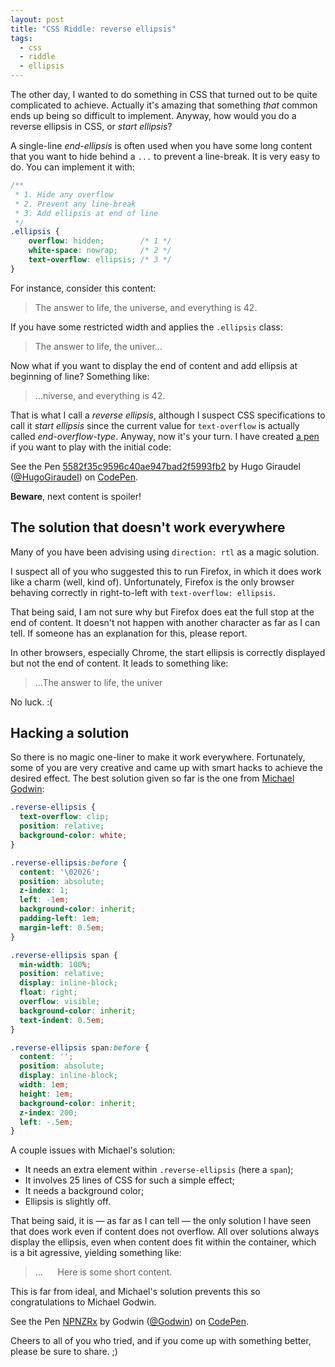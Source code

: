 ```yaml
---
layout: post
title: "CSS Riddle: reverse ellipsis"
tags:
  - css
  - riddle
  - ellipsis
---
```


The other day, I wanted to do something in CSS that turned out to be quite complicated to achieve. Actually it's amazing that something *that* common ends up being so difficult to implement. Anyway, how would you do a reverse ellipsis in CSS, or *start ellipsis*?

A single-line *end-ellipsis* is often used when you have some long content that you want to hide behind a `...` to prevent a line-break. It is very easy to do. You can implement it with:

```css
/**
 * 1. Hide any overflow
 * 2. Prevent any line-break
 * 3. Add ellipsis at end of line
 */
.ellipsis {
    overflow: hidden;        /* 1 */
    white-space: nowrap;     /* 2 */
    text-overflow: ellipsis; /* 3 */
}
```

For instance, consider this content:

> The answer to life, the universe, and everything is 42.

If you have some restricted width and applies the `.ellipsis` class:

> The answer to life, the univer...

Now what if you want to display the end of content and add ellipsis at beginning of line? Something like:

> ...niverse, and everything is 42.

That is what I call a *reverse ellipsis*, although I suspect CSS specifications to call it *start ellipsis* since the current value for `text-overflow` is actually called *end-overflow-type*. Anyway, now it's your turn. I have created [a pen](http://codepen.io/HugoGiraudel/pen/5582f35c9596c40ae947bad2f5993fb2/) if you want to play with the initial code:

<p data-height="280" data-theme-id="0" data-slug-hash="5582f35c9596c40ae947bad2f5993fb2" data-default-tab="result" data-user="HugoGiraudel" class='codepen'>See the Pen <a href='http://codepen.io/HugoGiraudel/pen/5582f35c9596c40ae947bad2f5993fb2/'>5582f35c9596c40ae947bad2f5993fb2</a> by Hugo Giraudel (<a href='http://codepen.io/HugoGiraudel'>@HugoGiraudel</a>) on <a href='http://codepen.io'>CodePen</a>.</p>

**Beware**, next content is spoiler!

## The solution that doesn't work everywhere

Many of you have been advising using `direction: rtl` as a magic solution.

I suspect all of you who suggested this to run Firefox, in which it does work like a charm (well, kind of). Unfortunately, Firefox is the only browser behaving correctly in right-to-left with `text-overflow: ellipsis`.

That being said, I am not sure why but Firefox does eat the full stop at the end of content. It doesn't not happen with another character as far as I can tell. If someone has an explanation for this, please report.

In other browsers, especially Chrome, the start ellipsis is correctly displayed but not the end of content. It leads to something like:

> ...The answer to life, the univer

No luck. :(

## Hacking a solution

So there is no magic one-liner to make it work everywhere. Fortunately, some of you are very creative and came up with smart hacks to achieve the desired effect. The best solution given so far is the one from [Michael Godwin](https://twitter.com/__Godwin__):

```css
.reverse-ellipsis {
  text-overflow: clip;
  position: relative;
  background-color: white;
}

.reverse-ellipsis:before {
  content: '\02026';
  position: absolute;
  z-index: 1;
  left: -1em;
  background-color: inherit;
  padding-left: 1em;
  margin-left: 0.5em;
}

.reverse-ellipsis span {
  min-width: 100%;
  position: relative;
  display: inline-block;
  float: right;
  overflow: visible;
  background-color: inherit;
  text-indent: 0.5em;
}

.reverse-ellipsis span:before {
  content: '';
  position: absolute;
  display: inline-block;
  width: 1em;
  height: 1em;
  background-color: inherit;
  z-index: 200;
  left: -.5em;
}
```

A couple issues with Michael's solution:

* It needs an extra element within `.reverse-ellipsis` (here a `span`);
* It involves 25 lines of CSS for such a simple effect;
* It needs a background color;
* Ellipsis is slightly off.

That being said, it is &mdash; as far as I can tell &mdash; the only solution I have seen that does work even if content does not overflow. All over solutions always display the ellipsis, even when content does fit within the container, which is a bit agressive, yielding something like:

> ...&nbsp;&nbsp;&nbsp;&nbsp;&nbsp;&nbsp;Here is some short content.

This is far from ideal, and Michael's solution prevents this so congratulations to Michael Godwin.

<p data-height="280" data-theme-id="0" data-slug-hash="NPNZRx" data-default-tab="result" data-user="Godwin" class='codepen'>See the Pen <a href='http://codepen.io/Godwin/pen/NPNZRx/'>NPNZRx</a> by Godwin (<a href='http://codepen.io/Godwin'>@Godwin</a>) on <a href='http://codepen.io'>CodePen</a>.</p>

Cheers to all of you who tried, and if you come up with something better, please be sure to share. ;)
